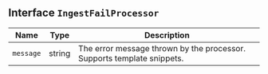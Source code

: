 ## Interface `IngestFailProcessor`

| Name | Type | Description |
| - | - | - |
| `message` | string | The error message thrown by the processor. Supports template snippets. |
